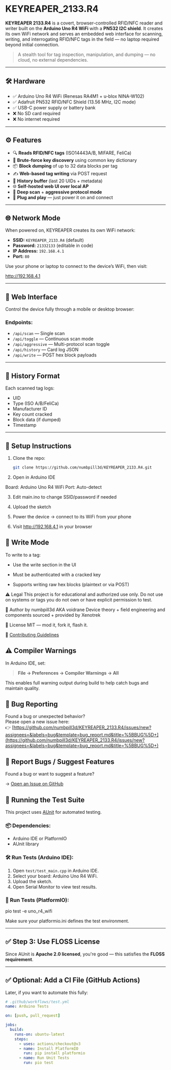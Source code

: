 # KEYREAPER_2133.R4

**KEYREAPER 2133.R4** is a covert, browser-controlled RFID/NFC reader and writer built on the **Arduino Uno R4 WiFi** with a **PN532 I2C shield**. It creates its own WiFi network and serves an embedded web interface for scanning, writing, and interrogating RFID/NFC tags in the field — no laptop required beyond initial connection.

> A stealth tool for tag inspection, manipulation, and dumping — no cloud, no external dependencies.

---

## 🛠 Hardware

- ✅ Arduino Uno R4 WiFi (Renesas RA4M1 + u-blox NINA-W102)
- ✅ Adafruit PN532 RFID/NFC Shield (13.56 MHz, I2C mode)
- ✅ USB-C power supply or battery bank
- ❌ No SD card required
- ❌ No internet required

---

## ⚙️ Features

- 🔍 **Reads RFID/NFC tags** (ISO14443A/B, MIFARE, FeliCa)
- 🔑 **Brute-force key discovery** using common key dictionary
- 📦 **Block dumping** of up to 32 data blocks per tag
- ✍️ **Web-based tag writing** via POST request
- 🧠 **History buffer** (last 20 UIDs + metadata)
- 🌐 **Self-hosted web UI over local AP**
- 🧪 **Deep scan** + **aggressive protocol mode**
- 🔌 **Plug and play** — just power it on and connect

---

## 🌐 Network Mode

When powered on, KEYREAPER creates its own WiFi network:

- **SSID:** `KEYREAPER_2133.R4` (default)
- **Password:** `21332133` (editable in code)
- **IP Address:** `192.168.4.1`
- **Port:** `80`

Use your phone or laptop to connect to the device’s WiFi, then visit:

http://192.168.4.1


---

## 📱 Web Interface

Control the device fully through a mobile or desktop browser:

### Endpoints:
- `/api/scan` — Single scan
- `/api/toggle` — Continuous scan mode
- `/api/aggressive` — Multi-protocol scan toggle
- `/api/history` — Card log JSON
- `/api/write` — POST hex block payloads

---

## 🧾 History Format

Each scanned tag logs:
- UID
- Type (ISO A/B/FeliCa)
- Manufacturer ID
- Key count cracked
- Block data (if dumped)
- Timestamp

---

## 🚀 Setup Instructions

1. Clone the repo:
   ```bash
   git clone https://github.com/numbpill3d/KEYREAPER_2133.R4.git


2. Open in Arduino IDE

Board: Arduino Uno R4 WiFi
Port: Auto-detect

3. Edit main.ino to change SSID/password if needed

4. Upload the sketch

5. Power the device → connect to its WiFi from your phone

6. Visit http://192.168.4.1 in your browser

## 🔐 Write Mode

To write to a tag:

- Use the write section in the UI

- Must be authenticated with a cracked key

- Supports writing raw hex blocks (plaintext or via POST)

⚠️ Legal
This project is for educational and authorized use only.
Do not use on systems or tags you do not own or have explicit permission to test.

🧠 Author
by numbpill3d AKA voidrane
Device theory + field engineering and components sourced + provided by Xenotrek

📃 License
MIT — mod it, fork it, flash it.

📑 [Contributing Guidelines](./CONTRIBUTING.md)

## ⚠️ Compiler Warnings

In Arduino IDE, set:
> **File → Preferences → Compiler Warnings → All**

This enables full warning output during build to help catch bugs and maintain quality.



## 🐞 Bug Reporting

Found a bug or unexpected behavior?  
Please open a new issue here:  
👉 [https://github.com/numbpill3d/KEYREAPER_2133.R4/issues/new?assignees=&labels=bug&template=bug_report.md&title=%5BBUG%5D+](https://github.com/numbpill3d/KEYREAPER_2133.R4/issues/new?assignees=&labels=bug&template=bug_report.md&title=%5BBUG%5D+)

## 🐞 Report Bugs / Suggest Features

Found a bug or want to suggest a feature?

→ [Open an Issue on GitHub](https://github.com/numbpill3d/KEYREAPER_2133.R4/issues)

## 🧪 Running the Test Suite

This project uses [AUnit](https://github.com/bxparks/AUnit) for automated testing.

### 📦 Dependencies:
- Arduino IDE or PlatformIO
- AUnit library

### 🛠️ Run Tests (Arduino IDE):

1. Open `test/test_main.cpp` in Arduino IDE.
2. Select your board: Arduino Uno R4 WiFi.
3. Upload the sketch.
4. Open Serial Monitor to view test results.

### 🧪 Run Tests (PlatformIO):

pio test -e uno_r4_wifi

Make sure your platformio.ini defines the test environment.


---

## ✅ Step 3: Use FLOSS License

Since AUnit is **Apache 2.0 licensed**, you're good — this satisfies the **FLOSS requirement**.

---

## ✅ Optional: Add a CI File (GitHub Actions)

Later, if you want to automate this fully:

```yaml
# .github/workflows/test.yml
name: Arduino Tests

on: [push, pull_request]

jobs:
  build:
    runs-on: ubuntu-latest
    steps:
      - uses: actions/checkout@v3
      - name: Install PlatformIO
        run: pip install platformio
      - name: Run Unit Tests
        run: pio test


